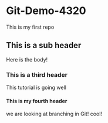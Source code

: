 # Git-Demo-4320

This is my first repo
## This is a sub header
Here is the body!

### This is a third header
This tutorial is going well

#### This is my fourth header
we are looking at branching in Git! cool!